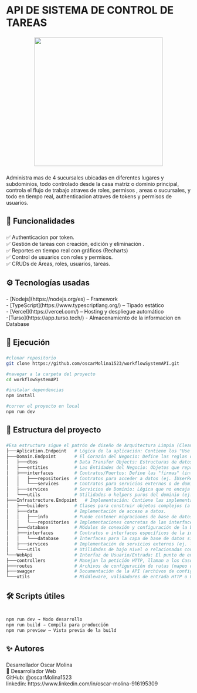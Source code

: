 <h1 align="left">API DE SISTEMA DE CONTROL DE TAREAS</h1>

###

<div align="center">
  <img height="350" src="https://i.ibb.co/LXwcXGwg/api.png"  />
</div>

###

<p align="left">Administra mas de 4 sucursales ubicadas en diferentes lugares y subdominios, todo controlado desde la casa matriz o dominio principal, controla el flujo de trabajo atraves de roles, permisos , areas o sucursales, y todo en tiempo real, authenticacion atraves de tokens y permisos de usuarios.</p>

###

<h2 align="left">📌 Funcionalidades</h2>

###

<p align="left">✅ Authenticacion por token.<br>✅ Gestión de tareas con  creación, edición y eliminación .<br>✅ Reportes en tiempo real con gráficos (Recharts)<br>✅ Control de usuarios con roles y permisos.<br>✅ CRUDs de Áreas, roles, usuarios, tareas.</p>

###

<h2 align="left">⚙️ Tecnologías usadas</h2>

###

<p align="left">- [Nodejs](https://nodejs.org/es) – Framework<br>- [TypeScript](https://www.typescriptlang.org/) – Tipado estático<br>- [Vercel](https://vercel.com/) – Hosting y despliegue automático<br>-[Turso](https://app.turso.tech/) - Almacenamiento de la informacion en Database</p>

###

<h2 align="left">🚀 Ejecución</h2>

###
```bash
#clonar repositorio
git clone https://github.com/oscarMolina1523/workflowSystemAPI.git

#navegar a la carpeta del proyecto
cd workflowSystemAPI

#instalar dependencias
npm install

#correr el proyecto en local
npm run dev

```
###

<h2 align="left">📂 Estructura del proyecto</h2>

###
```bash
#Esa estructura sigue el patrón de diseño de Arquitectura Limpia (Clean Architecture), para proyectos Node.js grandes y mantenibles.
├───Aplication.Endpoint   # Lógica de la aplicación: Contiene los "Use Cases" (Casos de Uso) o Application Services.
├───Domain.Endpoint       # El Corazón del Negocio: Define las reglas de negocio, entidades, y contratos (interfaces) que son independientes de la tecnología.
│   ├───dtos              # Data Transfer Objects: Estructuras de datos para pasar información entre capas .
│   ├───entities          # Las Entidades del Negocio: Objetos que representan el estado y las reglas 
│   ├───interfaces        # Contratos/Puertos: Define las "firmas" (interfaces) que otras capas (Infrastructure) deben implementar.
│   │   ├───repositories  # Contratos para acceder a datos (ej. IUserRepository, define los métodos pero no la implementación de la base de datos).
│   │   └───services      # Contratos para servicios externos o de dominio (ej. IEmailSender).
│   ├───services          # Servicios de Dominio: Lógica que no encaja directamente en una entidad (ej. transferir dinero entre cuentas).
│   └───utils             # Utilidades o helpers puros del dominio (ej. funciones de validación de negocio).
├───Infrastructure.Endpoint   # Implementación: Contiene las implementaciones concretas de las interfaces definidas en Domain, conectando con el mundo exterior.
│   ├───builders          # Clases para construir objetos complejos (a menudo, servicios o configuraciones).
│   ├───data              # Implementación de acceso a datos.
│   │   ├───info          # Puede contener migraciones de base de datos o información de esquema.
│   │   └───repositories  # Implementaciones concretas de las interfaces de 'repositories' (ej. UserRepository.js usando Mongoose/Sequelize).
│   ├───database          # Módulos de conexión y configuración de la base de datos (ej. pool de conexiones).
│   ├───interfaces        # Contratos o interfaces específicos de la infraestructura (menos común en Clean Architecture, a veces usado para adaptadores).
│   │   └───database      # Interfaces para la capa de base de datos si se requiere abstracción extra.
│   ├───services          # Implementación de servicios externos (ej. la implementación real del IEmailSender usando SendGrid).
│   └───utils             # Utilidades de bajo nivel o relacionadas con el sistema (logs, archivos, etc.).
└───WebApi                # Interfaz de Usuario/Entrada: El punto de entrada a la aplicación (el framework web, en este caso Node.js/Express).
├───controllers           # Manejan la petición HTTP, llaman a los Casos de Uso (Application.Endpoint) y formatean la respuesta.
├───routes                # Archivos de configuración de rutas (mapeo de URLs a Controllers).
├───swagger               # Documentación de la API (archivos de configuración de Swagger/OpenAPI).
└───utils                 # Middleware, validadores de entrada HTTP o helpers específicos de la capa web.
```
###

<h2 align="left">🛠️ Scripts útiles</h2>

###
```bash

npm run dev → Modo desarrollo
npm run build → Compila para producción
npm run preview → Vista previa de la build

```
###

<h2 align="left">✨ Autores</h2>

###

<p align="left">Desarrollador Oscar Molina<br>💼 Desarrollador Web<br>GitHub: @oscarMolina1523<br>linkedin: https://www.linkedin.com/in/oscar-molina-916195309</p>

###
